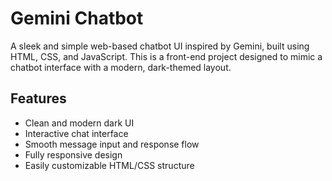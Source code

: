 # Gemini Chatbot 

A sleek and simple web-based chatbot UI inspired by Gemini, built using HTML, CSS, and JavaScript. 
This is a front-end project designed to mimic a chatbot interface with a modern, dark-themed layout.


##  Features

- Clean and modern dark UI
- Interactive chat interface
- Smooth message input and response flow
- Fully responsive design
- Easily customizable HTML/CSS structure



